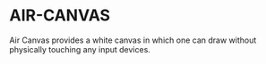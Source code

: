 # AIR-CANVAS
Air Canvas provides a white canvas in which one can draw without physically touching any  input devices.
